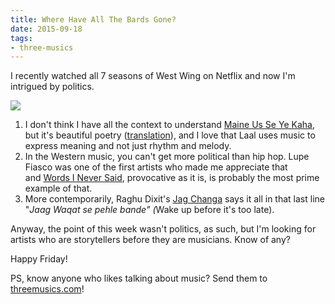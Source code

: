 ```yaml
---
title: Where Have All The Bards Gone?
date: 2015-09-18
tags:
- three-musics
---
```


I recently watched all 7 seasons of West Wing on Netflix and now I'm intrigued by politics.

<img src="https://www.emory.edu/EMORY_MAGAZINE/winter2004/assets/west_wing_cast_430.jpg">

1. I don't think I have all the context to understand <a href="https://www.youtube.com/watch?v=XPsr1RnEfWo">Maine Us Se Ye Kaha</a>, but it's beautiful poetry (<a href="https://qausain.wordpress.com/2009/11/07/musheer/">translation</a>), and I love that Laal uses music to express meaning and not just rhythm and melody.
1. In the Western music, you can't get more political than hip hop. Lupe Fiasco was one of the first artists who made me appreciate that and <a href="https://www.youtube.com/watch?v=22l1sf5JZD0">Words I Never Said</a>, provocative as it is, is probably the most prime example of that.
1. More contemporarily, Raghu Dixit's <a href="https://www.youtube.com/watch?v=acq_ugE_XUI">Jag Changa</a> says it all in that last line "<em>Jaag Waqat se pehle bande" (</em>Wake up before it's too late).

Anyway, the point of this week wasn't politics, as such, but I'm looking for artists who are storytellers before they are musicians. Know of any?

Happy Friday!

PS, know anyone who likes talking about music? Send them to <a href="http://threemusics.com">threemusics.com</a>!
